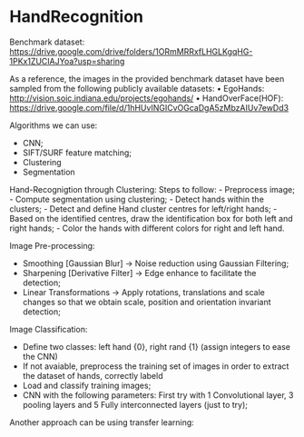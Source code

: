 # HandRecognition

Benchmark dataset: https://drive.google.com/drive/folders/1ORmMRRxfLHGLKgqHG-1PKx1ZUCIAJYoa?usp=sharing

As a reference, the images in the provided benchmark dataset have been sampled from the following publicly
available datasets:
    • EgoHands: http://vision.soic.indiana.edu/projects/egohands/
    • HandOverFace(HOF): https://drive.google.com/file/d/1hHUvINGICvOGcaDgA5zMbzAIUv7ewDd3

Algorithms we can use:
- CNN;
- SIFT/SURF feature matching;
- Clustering
- Segmentation

Hand-Recognigtion through Clustering:
    Steps to follow:
    - Preprocess image;
    - Compute segmentation using clustering;
    - Detect hands within the clusters;
    - Detect and define Hand cluster centres for left/right    hands;
    - Based on the identified centres, draw the identification box for both left and right hands;
    - Color the hands with different colors for right and left hand. 

Image Pre-processing:
- Smoothing [Gaussian Blur] -> Noise reduction using Gaussian Filtering;
- Sharpening [Derivative Filter] -> Edge enhance to facilitate the detection;
- Linear Transformations -> Apply rotations, translations and scale changes so that we obtain scale, position and orientation invariant detection;


Image Classification: 
- Define two classes: left hand {0}, right rand {1} (assign integers to ease the CNN)
- If not avaiable, preprocess the training set of images in order to extract the dataset of hands, correctly labeld
- Load and classify training images;
- CNN with the following parameters: First try with 1 Convolutional layer, 3 pooling layers and 5 Fully interconnected layers (just to try);

Another approach can be using transfer learning:
